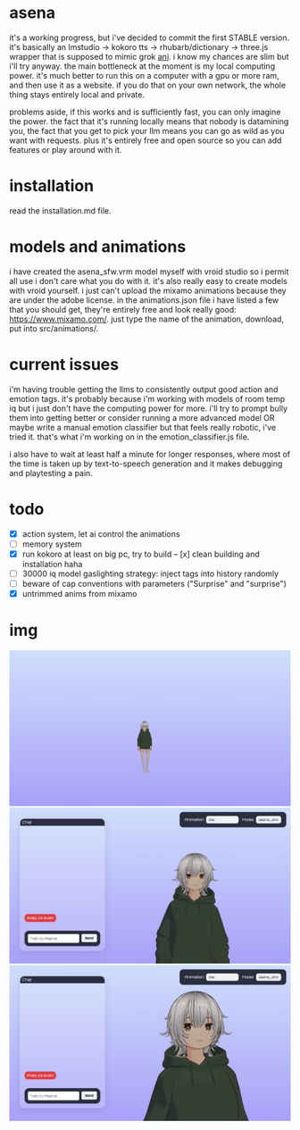 # asena

it's a working progress, but i've decided to commit the first STABLE version. it's basically an lmstudio -> kokoro tts -> rhubarb/dictionary -> three.js wrapper that is supposed to mimic grok [ani](https://www.reddit.com/r/grok/comments/1m7yg3o/just_tried_groks_new_ai_companion_ani_its_kinda/). i know my chances are slim but i'll try anyway. the main bottleneck at the moment is my local computing power. it's much better to run this on a computer with a gpu or more ram, and then use it as a website. if you do that on your own network, the whole thing stays entirely local and private.

problems aside, if this works and is sufficiently fast, you can only imagine the power. the fact that it's running locally means that nobody is datamining you, the fact that you get to pick your llm means you can go as wild as you want with requests. plus it's entirely free and open source so you can add features or play around with it. 

# installation

read the installation.md file. 

# models and animations

i have created the asena_sfw.vrm model myself with vroid studio so i permit all use i don't care what you do with it. it's also really easy to create models with vroid yourself. i just can't upload the mixamo animations because they are under the adobe license. in the animations.json file i have listed a few that you should get, they're entirely free and look really good: https://www.mixamo.com/. just type the name of the animation, download, put into src/animations/.

# current issues

i'm having trouble getting the llms to consistently output good action and emotion tags. it's probably because i'm working with models of room temp iq but i just don't have the computing power for more. i'll try to prompt bully them into getting better or consider running a more advanced model OR maybe write a manual emotion classifier but that feels really robotic, i've tried it. that's what i'm working on in the emotion_classifier.js file. 

i also have to wait at least half a minute for longer responses, where most of the time is taken up by text-to-speech generation and it makes debugging and playtesting a pain.

# todo

- [x] action system, let ai control the animations
- [ ] memory system
- [x] run kokoro at least on big pc, try to build
– [x] clean building and installation haha
- [ ] 30000 iq model gaslighting strategy: inject tags into history randomly
- [ ] beware of cap conventions with parameters ("Surprise" and "surprise")
- [x] untrimmed anims from mixamo

# img

![asena in action1](res/image.png)
![asena in action2](res/image2.png)
![asena in action3](res/image3.png)
